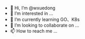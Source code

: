 - 👋 Hi, I’m @wxuedong
- 👀 I’m interested in ...
- 🌱 I’m currently learning GO、K8s
- 💞️ I’m looking to collaborate on ...
- 📫 How to reach me ...

<!---
wxuedong/wxuedong is a ✨ special ✨ repository because its `README.md` (this file) appears on your GitHub profile.
You can click the Preview link to take a look at your changes.
--->
